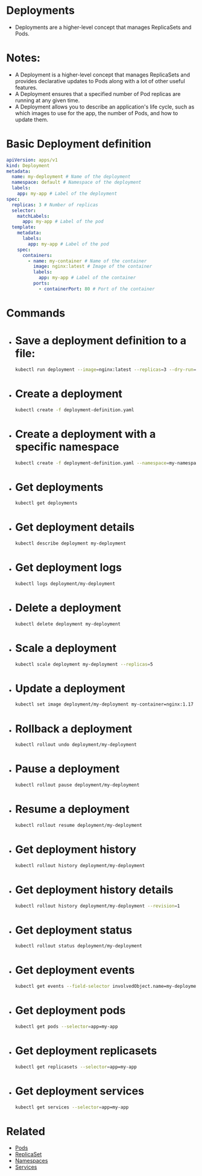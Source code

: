 # Deployments

- Deployments are a higher-level concept that manages ReplicaSets and Pods.

# Notes:

- A Deployment is a higher-level concept that manages ReplicaSets and provides declarative updates to Pods along with a lot of other useful features.
- A Deployment ensures that a specified number of Pod replicas are running at any given time.
- A Deployment allows you to describe an application's life cycle, such as which images to use for the app, the number of Pods, and how to update them.

# Basic Deployment definition

```yaml
apiVersion: apps/v1
kind: Deployment
metadata:
  name: my-deployment # Name of the deployment
  namespace: default # Namespace of the deployment
  labels:
    app: my-app # Label of the deployment
spec:
  replicas: 3 # Number of replicas
  selector:
    matchLabels:
      app: my-app # Label of the pod
  template:
    metadata:
      labels:
        app: my-app # Label of the pod
    spec:
      containers:
        - name: my-container # Name of the container
          image: nginx:latest # Image of the container
          labels:
            app: my-app # Label of the container
          ports:
            - containerPort: 80 # Port of the container
```

# Commands

- # Save a deployment definition to a file:

  ```bash
  kubectl run deployment --image=nginx:latest --replicas=3 --dry-run=client -o yaml > deployment-definition.yaml
  ```

- # Create a deployment

  ```bash
  kubectl create -f deployment-definition.yaml
  ```

- # Create a deployment with a specific namespace

  ```bash
  kubectl create -f deployment-definition.yaml --namespace=my-namespace
  ```

- # Get deployments

  ```bash
  kubectl get deployments
  ```

- # Get deployment details

  ```bash
  kubectl describe deployment my-deployment
  ```

- # Get deployment logs

  ```bash
  kubectl logs deployment/my-deployment
  ```

- # Delete a deployment

  ```bash
  kubectl delete deployment my-deployment
  ```

- # Scale a deployment

  ```bash
  kubectl scale deployment my-deployment --replicas=5
  ```

- # Update a deployment

  ```bash
  kubectl set image deployment/my-deployment my-container=nginx:1.17
  ```

- # Rollback a deployment

  ```bash
  kubectl rollout undo deployment/my-deployment
  ```

- # Pause a deployment

  ```bash
  kubectl rollout pause deployment/my-deployment
  ```

- # Resume a deployment

  ```bash
  kubectl rollout resume deployment/my-deployment
  ```

- # Get deployment history

  ```bash
  kubectl rollout history deployment/my-deployment
  ```

- # Get deployment history details

  ```bash
  kubectl rollout history deployment/my-deployment --revision=1
  ```

- # Get deployment status

  ```bash
  kubectl rollout status deployment/my-deployment
  ```

- # Get deployment events

  ```bash
  kubectl get events --field-selector involvedObject.name=my-deployment
  ```

- # Get deployment pods

  ```bash
  kubectl get pods --selector=app=my-app
  ```

- # Get deployment replicasets

  ```bash
  kubectl get replicasets --selector=app=my-app
  ```

- # Get deployment services

  ```bash
  kubectl get services --selector=app=my-app
  ```

# Related

- [Pods](/basics-commands/pods/pods.md)
- [ReplicaSet](/basics-commands/replicasets/replicaset.md)
- [Namespaces](/basics-commands/namespaces/namespaces.md)
- [Services](/basics-commands/services/services.md)
